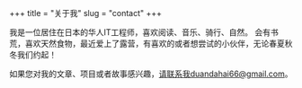 +++
title = "关于我"
slug = "contact"
+++

我是一位居住在日本的华人IT工程师，喜欢阅读、音乐、骑行、自然。
会有书荒，喜欢天然食物，最近爱上了露营，有喜欢的或者想尝试的小伙伴，无论春夏秋冬我们约起！

如果您对我的文章、项目或者故事感兴趣，请联系我duandahai66@gmail.com。
